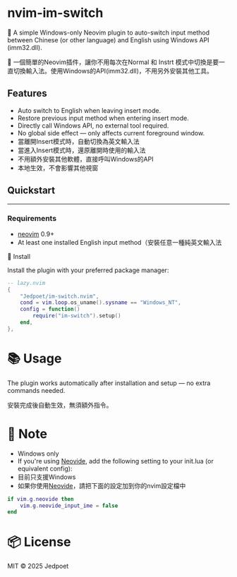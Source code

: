 # nvim-im-switch

🌸 A simple Windows-only Neovim plugin to auto-switch input method between Chinese (or other language) and English using Windows API (imm32.dll).

🌸 一個簡單的Neovim插件，讓你不用每次在Normal 和 Instrt 模式中切換是要一直切換輸入法。使用Windows的API(imm32.dll)，不用另外安裝其他工具。

## Features

- Auto switch to English when leaving insert mode.
- Restore previous input method when entering insert mode.
- Directly call Windows API, no external tool required.
- No global side effect — only affects current foreground window.
- 當離開Insert模式時，自動切換為英文輸入法
- 當進入Insert模式時，還原離開時使用的輸入法
- 不用額外安裝其他軟體，直接呼叫Windows的API
- 本地生效，不會影響其他視窗

## Quickstart
---

### Requirements

- [neovim](https://github.com/neovim/neovim) 0.9+
- At least one installed English input method（安裝任意一種純英文輸入法

🔧 Install

Install the plugin with your preferred package manager:

```lua
-- lazy.nvim
{
    "Jedpoet/im-switch.nvim",
    cond = vim.loop.os_uname().sysname == "Windows_NT",
    config = function()
        require("im-switch").setup()
    end,
},
```
# 📚 Usage

The plugin works automatically after installation and setup — no extra commands needed.

安裝完成後自動生效，無須額外指令。

# 📎 Note

- Windows only
- If you're using [Neovide](https://neovide.dev/), add the following setting to your init.lua (or equivalent config):
- 目前只支援Windows
- 如果你使用[Neovide](https://neovide.dev/)，請把下面的設定加到你的nvim設定檔中

```lua
if vim.g.neovide then
    vim.g.neovide_input_ime = false
end
```

# 📦 License

MIT © 2025 Jedpoet
